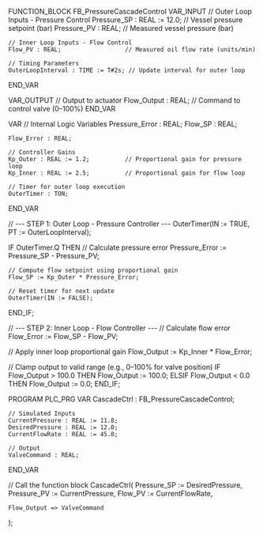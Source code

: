 FUNCTION_BLOCK FB_PressureCascadeControl
VAR_INPUT
    // Outer Loop Inputs - Pressure Control
    Pressure_SP : REAL := 12.0;      // Vessel pressure setpoint (bar)
    Pressure_PV : REAL;              // Measured vessel pressure (bar)

    // Inner Loop Inputs - Flow Control
    Flow_PV : REAL;                  // Measured oil flow rate (units/min)

    // Timing Parameters
    OuterLoopInterval : TIME := T#2s; // Update interval for outer loop
END_VAR

VAR_OUTPUT
    // Output to actuator
    Flow_Output : REAL;              // Command to control valve (0–100%)
END_VAR

VAR
    // Internal Logic Variables
    Pressure_Error : REAL;
    Flow_SP : REAL;

    Flow_Error : REAL;

    // Controller Gains
    Kp_Outer : REAL := 1.2;          // Proportional gain for pressure loop
    Kp_Inner : REAL := 2.5;          // Proportional gain for flow loop

    // Timer for outer loop execution
    OuterTimer : TON;
END_VAR

// --- STEP 1: Outer Loop - Pressure Controller ---
OuterTimer(IN := TRUE, PT := OuterLoopInterval);

IF OuterTimer.Q THEN
    // Calculate pressure error
    Pressure_Error := Pressure_SP - Pressure_PV;

    // Compute flow setpoint using proportional gain
    Flow_SP := Kp_Outer * Pressure_Error;

    // Reset timer for next update
    OuterTimer(IN := FALSE);
END_IF;

// --- STEP 2: Inner Loop - Flow Controller ---
// Calculate flow error
Flow_Error := Flow_SP - Flow_PV;

// Apply inner loop proportional gain
Flow_Output := Kp_Inner * Flow_Error;

// Clamp output to valid range (e.g., 0–100% for valve position)
IF Flow_Output > 100.0 THEN
    Flow_Output := 100.0;
ELSIF Flow_Output < 0.0 THEN
    Flow_Output := 0.0;
END_IF;

PROGRAM PLC_PRG
VAR
    CascadeCtrl : FB_PressureCascadeControl;

    // Simulated Inputs
    CurrentPressure : REAL := 11.8;
    DesiredPressure : REAL := 12.0;
    CurrentFlowRate : REAL := 45.0;

    // Output
    ValveCommand : REAL;
END_VAR

// Call the function block
CascadeCtrl(
    Pressure_SP := DesiredPressure,
    Pressure_PV := CurrentPressure,
    Flow_PV := CurrentFlowRate,

    Flow_Output => ValveCommand
);
